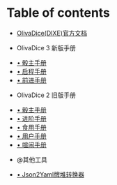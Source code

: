 # Table of contents

* [OlivaDice(DIXE)官方文档](README.md)
- OlivaDice 3 新版手册
* [•  骰主手册](OlivaDice3_Master_Manual.md)
* [•  启程手册](OlivOS_Login.md)
* [•  前进手册](OlivOS_Easy_Start.md)
- OlivaDice 2 旧版手册
* [•  骰主手册](Oliva_Master_Manual.md)
* [•  进阶手册](OlivaDice.md)
* [•  食用手册](Cook_Manual.md)
* [•  用户手册](UserDoc.md)
* [•  喧闹手册](Chaos_Manual.md)
- @其他工具
* [•  Json2Yaml牌堆转换器](Json2Yaml.md)
